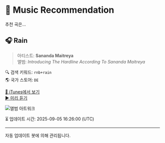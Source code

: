 
# 🎵 Music Recommendation

추천 곡은...

## 🎧 Rain  
> 아티스트: **Sananda Maitreya**  
> 앨범: _Introducing The Hardline According To Sananda Maitreya_  

🔍 검색 키워드: `rnb+rain`  
🌎 국가 스토어: `DE`

[🔗 iTunes에서 보기](https://music.apple.com/de/album/rain/250551726?i=250551885&uo=4)  
[▶️ 미리 듣기](https://audio-ssl.itunes.apple.com/itunes-assets/AudioPreview116/v4/9b/cb/8a/9bcb8af1-7b85-3b73-bc23-36c1f11c1c72/mzaf_84951535280183926.plus.aac.p.m4a)

![앨범 아트워크](https://is1-ssl.mzstatic.com/image/thumb/Music126/v4/7e/39/2a/7e392a35-b671-5bf0-3b6a-b1557677fe78/5099745091126.jpg/100x100bb.jpg)

⏳ 업데이트 시간: 2025-09-05 16:26:00 (UTC)

---
자동 업데이트 봇에 의해 관리됩니다.

